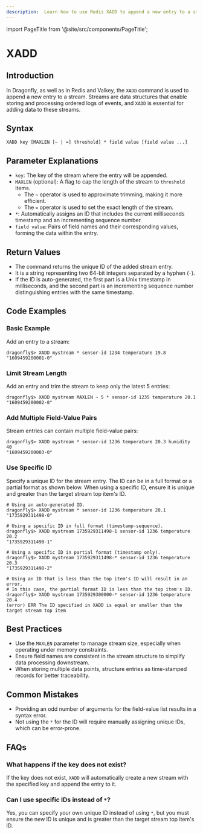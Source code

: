 ```yaml
---
description:  Learn how to use Redis XADD to append a new entry to a stream.
---
```


import PageTitle from '@site/src/components/PageTitle';

# XADD

<PageTitle title="Redis XADD Command (Documentation) | Dragonfly" />

## Introduction

In Dragonfly, as well as in Redis and Valkey, the `XADD` command is used to append a new entry to a stream. 
Streams are data structures that enable storing and processing ordered logs of events, and `XADD` is essential for adding data to these streams.

## Syntax

```shell
XADD key [MAXLEN [~ | =] threshold] * field value [field value ...]
```

## Parameter Explanations

- `key`: The key of the stream where the entry will be appended.
- `MAXLEN` (optional): A flag to cap the length of the stream to `threshold` items.
  - The `~` operator is used to approximate trimming, making it more efficient.
  - The `=` operator is used to set the exact length of the stream.
- `*`: Automatically assigns an ID that includes the current milliseconds timestamp and an incrementing sequence number.
- `field value`: Pairs of field names and their corresponding values, forming the data within the entry.

## Return Values

- The command returns the unique ID of the added stream entry.
- It is a string representing two 64-bit integers separated by a hyphen (`-`).
- If the ID is auto-generated, the first part is a Unix timestamp in milliseconds, and the second part is an incrementing sequence number distinguishing entries with the same timestamp.

## Code Examples

### Basic Example

Add an entry to a stream:

```shell
dragonfly$> XADD mystream * sensor-id 1234 temperature 19.8
"1609459200001-0"
```

### Limit Stream Length

Add an entry and trim the stream to keep only the latest 5 entries:

```shell
dragonfly$> XADD mystream MAXLEN ~ 5 * sensor-id 1235 temperature 20.1
"1609459200002-0"
```

### Add Multiple Field-Value Pairs

Stream entries can contain multiple field-value pairs:

```shell
dragonfly$> XADD mystream * sensor-id 1236 temperature 20.3 humidity 40
"1609459200003-0"
```

### Use Specific ID

Specify a unique ID for the stream entry.
The ID can be in a full format or a partial format as shown below.
When using a specific ID, ensure it is unique and greater than the target stream top item's ID.

```shell
# Using an auto-generated ID.
dragonfly$> XADD mystream * sensor-id 1236 temperature 20.1
"1735929311498-0"

# Using a specific ID in full format (timestamp-sequence).
dragonfly$> XADD mystream 1735929311498-1 sensor-id 1236 temperature 20.2
"1735929311498-1"

# Using a specific ID in partial format (timestamp only).
dragonfly$> XADD mystream 1735929311498-* sensor-id 1236 temperature 20.3
"1735929311498-2"

# Using an ID that is less than the top item's ID will result in an error.
# In this case, the partial format ID is less than the top item's ID.
dragonfly$> XADD mystream 1735929300000-* sensor-id 1236 temperature 20.4
(error) ERR The ID specified in XADD is equal or smaller than the target stream top item
```

## Best Practices

- Use the `MAXLEN` parameter to manage stream size, especially when operating under memory constraints.
- Ensure field names are consistent in the stream structure to simplify data processing downstream.
- When storing multiple data points, structure entries as time-stamped records for better traceability.

## Common Mistakes

- Providing an odd number of arguments for the field-value list results in a syntax error.
- Not using the `*` for the ID will require manually assigning unique IDs, which can be error-prone.

## FAQs

### What happens if the key does not exist?

If the key does not exist, `XADD` will automatically create a new stream with the specified key and append the entry to it.

### Can I use specific IDs instead of `*`?

Yes, you can specify your own unique ID instead of using `*`, but you must ensure the new ID is unique and is greater than the target stream top item's ID.
